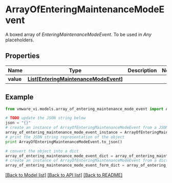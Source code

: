 # ArrayOfEnteringMaintenanceModeEvent

A boxed array of *EnteringMaintenanceModeEvent*. To be used in *Any* placeholders. 

## Properties
Name | Type | Description | Notes
------------ | ------------- | ------------- | -------------
**value** | [**List[EnteringMaintenanceModeEvent]**](EnteringMaintenanceModeEvent.md) |  | 

## Example

```python
from vmware_vi.models.array_of_entering_maintenance_mode_event import ArrayOfEnteringMaintenanceModeEvent

# TODO update the JSON string below
json = "{}"
# create an instance of ArrayOfEnteringMaintenanceModeEvent from a JSON string
array_of_entering_maintenance_mode_event_instance = ArrayOfEnteringMaintenanceModeEvent.from_json(json)
# print the JSON string representation of the object
print ArrayOfEnteringMaintenanceModeEvent.to_json()

# convert the object into a dict
array_of_entering_maintenance_mode_event_dict = array_of_entering_maintenance_mode_event_instance.to_dict()
# create an instance of ArrayOfEnteringMaintenanceModeEvent from a dict
array_of_entering_maintenance_mode_event_form_dict = array_of_entering_maintenance_mode_event.from_dict(array_of_entering_maintenance_mode_event_dict)
```
[[Back to Model list]](../README.md#documentation-for-models) [[Back to API list]](../README.md#documentation-for-api-endpoints) [[Back to README]](../README.md)


